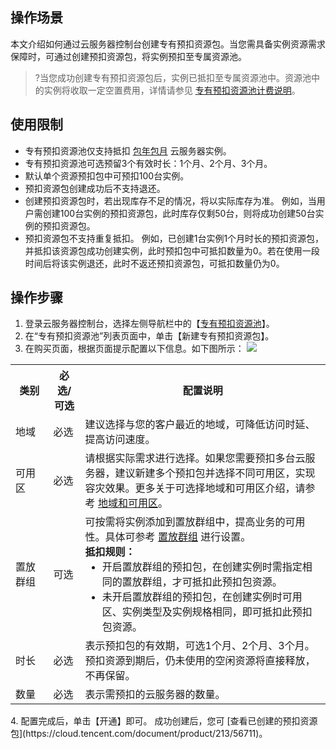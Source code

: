 ## 操作场景
本文介绍如何通过云服务器控制台创建专有预扣资源包。当您需具备实例资源需求保障时，可通过创建预扣资源包，将实例预扣至专属资源池。
>?当您成功创建专有预扣资源包后，实例已抵扣至专属资源池中。资源池中的实例将收取一定空置费用，详情请参见 [专有预扣资源池计费说明](https://cloud.tencent.com/document/product/213/56708)。
>

## 使用限制
- 专有预扣资源池仅支持抵扣 [包年包月](https://cloud.tencent.com/document/product/213/2180#.E5.8C.85.E5.B9.B4.E5.8C.85.E6.9C.88) 云服务器实例。
- 专有预扣资源池可选预留3个有效时长：1个月、2个月、3个月。
- 默认单个资源预扣包中可预扣100台实例。
- 预扣资源包创建成功后不支持退还。
- 创建预扣资源包时，若出现库存不足的情况，将以实际库存为准。
例如，当用户需创建100台实例的预扣资源包，此时库存仅剩50台，则将成功创建50台实例的预扣资源包。
- 预扣资源包不支持重复抵扣。
例如，已创建1台实例1个月时长的预扣资源包，并抵扣该资源包成功创建实例，此时预扣包中可抵扣数量为0。若在使用一段时间后将该实例退还，此时不返还预扣资源包，可抵扣数量仍为0。

## 操作步骤
1. 登录云服务器控制台，选择左侧导航栏中的【[专有预扣资源池](https://console.cloud.tencent.com/cvm/preparedinstances)】。
2. 在“专有预扣资源池”列表页面中，单击【新建专有预扣资源包】。
3. 在购买页面，根据页面提示配置以下信息。如下图所示：
![](https://main.qcloudimg.com/raw/fb1ccee77797e3d37031fa0f7514c9b6.png)
<table>
<tr>
<th>类别</th><th>必选/可选</th><th>配置说明</th>
</tr>
<tr>
<td width="12%">地域</td>
<td>必选</td>
<td>建议选择与您的客户最近的地域，可降低访问时延、提高访问速度。</td>
</tr>
<tr>
<td>可用区</td>
<td>必选</td>
<td>请根据实际需求进行选择。如果您需要预扣多台云服务器，建议新建多个预扣包并选择不同可用区，实现容灾效果。更多关于可选择地域和可用区介绍，请参考 <a href="https://cloud.tencent.com/document/product/213/6091">地域和可用区</a>。
</td>
</tr>
<tr>
<td>置放群组</td>
<td>可选</td>
<td>可按需将实例添加到置放群组中，提高业务的可用性。具体可参考 <a href="https://cloud.tencent.com/document/product/213/15486">置放群组</a> 进行设置。<br><b>抵扣规则：</b>
<ul style="margin:0;">
<li>开启置放群组的预扣包，在创建实例时需指定相同的置放群组，才可抵扣此预扣包资源。</li>
<li>未开启置放群组的预扣包，在创建实例时可用区、实例类型及实例规格相同，即可抵扣此预扣包资源。</li>
</ul>
</td>
</tr>
<tr>
<td>时长</td>
<td>必选</td>
<td>表示预扣包的有效期，可选1个月、2个月、3个月。预扣资源到期后，仍未使用的空闲资源将直接释放，不再保留。</td>
</tr>
<tr>
<td>数量</td>
<td>必选</td>
<td>表示需预扣的云服务器的数量。</td>
</tr>
</table>
4. 配置完成后，单击【开通】即可。
成功创建后，您可 [查看已创建的预扣资源包](https://cloud.tencent.com/document/product/213/56711)。
